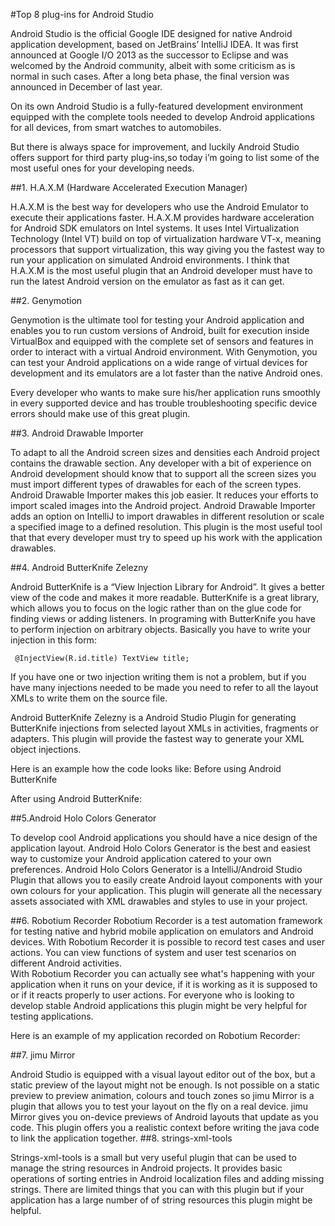 #Top 8 plug-ins for Android Studio

Android Studio is the official Google IDE designed for native Android application development, based on JetBrains’ IntelliJ IDEA. It was first announced at Google I/O 2013 as the successor to Eclipse and was welcomed by the Android community, albeit with some criticism as is normal in such cases. After a long beta phase, the final version was announced in December of last year. 

On its own Android Studio is a fully-featured development environment equipped with the complete tools needed to develop Android applications for all devices, from smart watches to automobiles.

But there is always space  for improvement, and luckily Android Studio offers support for third party plug-ins,so today i’m going to list some of the most useful ones for your developing needs.

##1. H.A.X.M (Hardware Accelerated Execution Manager)

H.A.X.M is the best way for developers who use the Android Emulator to execute their applications faster. H.A.X.M provides hardware acceleration for Android SDK emulators on Intel systems. It uses Intel Virtualization Technology (Intel VT) build on top of virtualization hardware VT-x, meaning processors that support virtualization, this way giving you the fastest way to run your application on simulated Android environments. 
I think that H.A.X.M is the most useful plugin that an Android developer must have to run the latest Android version on the emulator as fast as it can get.



















##2. Genymotion



Genymotion is the ultimate tool for testing your Android application and enables you to run custom versions of Android, built for execution inside VirtualBox and equipped with the complete set of sensors and features in order to interact with a virtual Android environment.  With Genymotion, you can test your Android applications on a wide range of virtual devices for development and its emulators are a lot faster than the native Android ones. 

Every developer who wants to make sure his/her application runs smoothly in every supported device and has trouble troubleshooting specific device errors should make use of this great plugin.







##3. Android Drawable Importer




To adapt to all the Android screen sizes and densities each Android project contains the drawable section. Any developer with a bit of experience on Android development  should know that to support all the screen sizes you must import different types of drawables for each of the screen types. 
Android Drawable Importer makes this job easier. It reduces your efforts to import scaled images into the Android project. Android Drawable Importer adds an option on IntelliJ to import drawables in different resolution or scale a specified image to a defined resolution. 
This plugin is the most useful tool that that every developer must try to speed up his work with the application drawables.


##4. Android ButterKnife Zelezny

Android ButterKnife is a “View Injection Library for Android”. It gives a better view of the code and makes it more readable. ButterKnife is a great library, which allows you to focus on the logic rather than on the glue code for finding views or adding listeners.
In programing with ButterKnife you have to perform injection on arbitrary objects. Basically  you have to write your injection in this form:

     @InjectView(R.id.title) TextView title;

If you have one or two injection writing them is not a problem, but if you have many injections needed to be made you need to refer to all the layout XMLs to write them on the source file. 

Android ButterKnife Zelezny is a Android Studio Plugin for generating ButterKnife injections from selected layout XMLs in activities, fragments or adapters. This plugin will provide the fastest way to generate your XML object injections. 

Here is an example how the code looks like:
Before using Android ButterKnife

After using  Android ButterKnife:



##5.Android Holo Colors Generator

To develop cool Android applications you should have a nice design of the application layout. Android Holo Colors Generator is the best and easiest way to customize your Android application catered to your own preferences. 
Android Holo Colors Generator is a  IntelliJ/Android Studio Plugin that allows you to easily create Android layout components with your own colours for your application. This plugin will generate all the necessary assets associated with XML drawables and styles to use in your project.

##6. Robotium Recorder
Robotium Recorder is a test automation framework for testing native and hybrid mobile application on emulators and Android devices. With Robotium Recorder it is possible to record test cases and user actions. You can view functions of system and user test scenarios on different Android activities.  
With Robotium Recorder you can actually see what's happening with your application when it runs on your device,  if it is working as it is supposed to or if it reacts properly to user actions.
For everyone who is looking to develop stable Android applications this plugin might be very helpful for testing applications.

 Here is an example of my application recorded on Robotium Recorder:





##7. jimu Mirror

Android Studio is equipped with a visual layout editor out of the box, but a static preview of the layout might not be enough. 
Is not possible on a static preview to preview animation, colours and touch zones so jimu Mirror is a plugin that allows you to test your layout on the fly on a real device. 
jimu Mirror gives you on-device previews of Android layouts that update as you code.
This plugin offers you a realistic context before writing the java code to link the application together. 
##8. strings-xml-tools

Strings-xml-tools is a small but very useful plugin that can be used to manage the string resources in Android projects. It provides basic operations of sorting entries in Android localization files and adding missing strings. There are limited things that you can with this plugin but if your application has a large number of of string resources this plugin might be helpful. 




